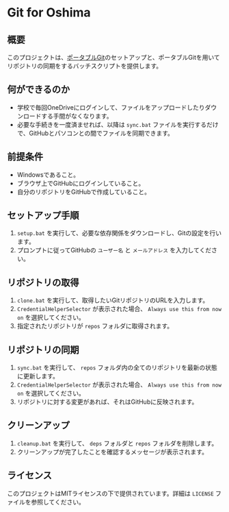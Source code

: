 # Git for Oshima

## 概要
このプロジェクトは、[ポータブルGit](https://git-scm.com/downloads/win)のセットアップと、ポータブルGitを用いてリポジトリの同期をするバッチスクリプトを提供します。

## 何ができるのか
- 学校で毎回OneDriveにログインして、ファイルをアップロードしたりダウンロードする手間がなくなります。
- 必要な手続きを一度済ませれば、以降は `sync.bat` ファイルを実行するだけで、GitHubとパソコンとの間でファイルを同期できます。

## 前提条件
- Windowsであること。
- ブラウザ上でGitHubにログインしていること。
- 自分のリポジトリをGitHubで作成していること。

## セットアップ手順
1. `setup.bat` を実行して、必要な依存関係をダウンロードし、Gitの設定を行います。
2. プロンプトに従ってGitHubの `ユーザー名` と `メールアドレス` を入力してください。

## リポジトリの取得
1. `clone.bat` を実行して、取得したいGitリポジトリのURLを入力します。
2. `CredentialHelperSelector` が表示された場合、 `Always use this from now on` を選択してください。
3. 指定されたリポジトリが `repos` フォルダに取得されます。

## リポジトリの同期
1. `sync.bat` を実行して、 `repos` フォルダ内の全てのリポジトリを最新の状態に更新します。
2. `CredentialHelperSelector` が表示された場合、 `Always use this from now on` を選択してください。
3. リポジトリに対する変更があれば、それはGitHubに反映されます。

## クリーンアップ
1. `cleanup.bat` を実行して、 `deps` フォルダと `repos` フォルダを削除します。
2. クリーンアップが完了したことを確認するメッセージが表示されます。

## ライセンス
このプロジェクトはMITライセンスの下で提供されています。詳細は `LICENSE` ファイルを参照してください。